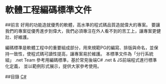 # 軟體工程編碼標準文件
##前言
好用的功能造就優秀的軟體，高水準的程式碼品質造就偉大的專案。
要讓我們的專案從優秀進步到偉大，我們必須專注在外人看不到的苦工上，讓專案更健壯、好維護。

編碼標準是軟體工程中的重要組成部分，用來規範PG的編寫、排版與命名，並保持一致性，使程式碼可讀性提高，讓專案易於維護。
本標準文件為「分行系統組」 .net Team 參考用編碼標準，基於常見後端C# .net & JS前端程式進行標準化定義，
並以範例形式展示，提供大家參考使用。

##目錄
[C#](http://www.google.com "Google")  
